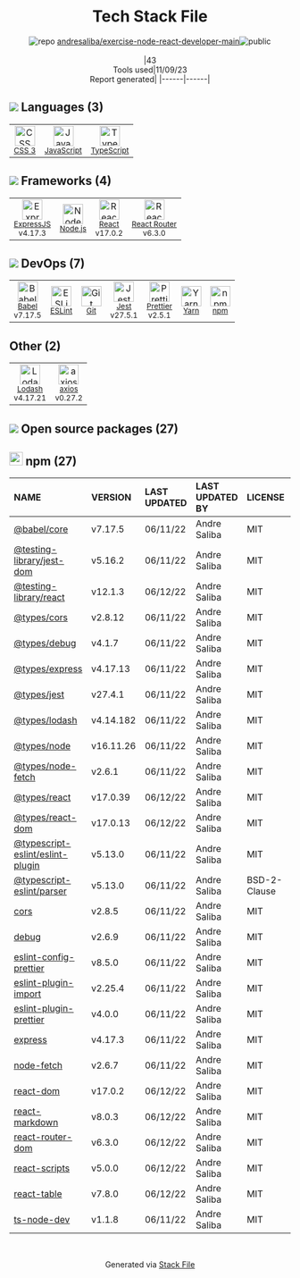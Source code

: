 <!--
--- Readme.md Snippet without images Start ---
## Tech Stack
andresaliba/exercise-node-react-developer-main is built on the following main stack:
- [Jest](http://facebook.github.io/jest/) – Javascript Testing Framework
- [Node.js](http://nodejs.org/) – Frameworks (Full Stack)
- [React](https://reactjs.org/) – Javascript UI Libraries
- [ExpressJS](http://expressjs.com/) – Microframeworks (Backend)
- [JavaScript](https://developer.mozilla.org/en-US/docs/Web/JavaScript) – Languages
- [TypeScript](http://www.typescriptlang.org) – Languages
- [Lodash](https://lodash.com) – Javascript Utilities & Libraries
- [Babel](http://babeljs.io/) – JavaScript Compilers
- [ESLint](http://eslint.org/) – Code Review
- [React Router](https://github.com/rackt/react-router) – JavaScript Framework Components
- [axios](https://github.com/mzabriskie/axios) – Javascript Utilities & Libraries
- [Yarn](https://yarnpkg.com/) – Front End Package Manager
- [Prettier](https://prettier.io/) – Code Review

Full tech stack [here](/techstack.md)
--- Readme.md Snippet without images End ---

--- Readme.md Snippet with images Start ---
## Tech Stack
andresaliba/exercise-node-react-developer-main is built on the following main stack:
- <img width='25' height='25' src='https://img.stackshare.io/service/830/jest.png' alt='Jest'/> [Jest](http://facebook.github.io/jest/) – Javascript Testing Framework
- <img width='25' height='25' src='https://img.stackshare.io/service/1011/n1JRsFeB_400x400.png' alt='Node.js'/> [Node.js](http://nodejs.org/) – Frameworks (Full Stack)
- <img width='25' height='25' src='https://img.stackshare.io/service/1020/OYIaJ1KK.png' alt='React'/> [React](https://reactjs.org/) – Javascript UI Libraries
- <img width='25' height='25' src='https://img.stackshare.io/service/1163/hashtag.png' alt='ExpressJS'/> [ExpressJS](http://expressjs.com/) – Microframeworks (Backend)
- <img width='25' height='25' src='https://img.stackshare.io/service/1209/javascript.jpeg' alt='JavaScript'/> [JavaScript](https://developer.mozilla.org/en-US/docs/Web/JavaScript) – Languages
- <img width='25' height='25' src='https://img.stackshare.io/service/1612/bynNY5dJ.jpg' alt='TypeScript'/> [TypeScript](http://www.typescriptlang.org) – Languages
- <img width='25' height='25' src='https://img.stackshare.io/service/2438/lodash.png' alt='Lodash'/> [Lodash](https://lodash.com) – Javascript Utilities & Libraries
- <img width='25' height='25' src='https://img.stackshare.io/service/2739/-1wfGjNw.png' alt='Babel'/> [Babel](http://babeljs.io/) – JavaScript Compilers
- <img width='25' height='25' src='https://img.stackshare.io/service/3337/Q4L7Jncy.jpg' alt='ESLint'/> [ESLint](http://eslint.org/) – Code Review
- <img width='25' height='25' src='https://img.stackshare.io/service/3350/8261421.png' alt='React Router'/> [React Router](https://github.com/rackt/react-router) – JavaScript Framework Components
- <img width='25' height='25' src='https://img.stackshare.io/no-img-open-source.png' alt='axios'/> [axios](https://github.com/mzabriskie/axios) – Javascript Utilities & Libraries
- <img width='25' height='25' src='https://img.stackshare.io/service/5848/44mC-kJ3.jpg' alt='Yarn'/> [Yarn](https://yarnpkg.com/) – Front End Package Manager
- <img width='25' height='25' src='https://img.stackshare.io/service/7035/default_66f265943abed56bcdbfca1c866a4261b1fbb063.jpg' alt='Prettier'/> [Prettier](https://prettier.io/) – Code Review

Full tech stack [here](/techstack.md)
--- Readme.md Snippet with images End ---
-->
<div align="center">

# Tech Stack File
![](https://img.stackshare.io/repo.svg "repo") [andresaliba/exercise-node-react-developer-main](https://github.com/andresaliba/exercise-node-react-developer-main)![](https://img.stackshare.io/public_badge.svg "public")
<br/><br/>
|43<br/>Tools used|11/09/23 <br/>Report generated|
|------|------|
</div>

## <img src='https://img.stackshare.io/languages.svg'/> Languages (3)
<table><tr>
  <td align='center'>
  <img width='36' height='36' src='https://img.stackshare.io/service/6727/css.png' alt='CSS 3'>
  <br>
  <sub><a href="https://developer.mozilla.org/en-US/docs/Web/CSS/CSS3">CSS 3</a></sub>
  <br>
  <sub></sub>
</td>

<td align='center'>
  <img width='36' height='36' src='https://img.stackshare.io/service/1209/javascript.jpeg' alt='JavaScript'>
  <br>
  <sub><a href="https://developer.mozilla.org/en-US/docs/Web/JavaScript">JavaScript</a></sub>
  <br>
  <sub></sub>
</td>

<td align='center'>
  <img width='36' height='36' src='https://img.stackshare.io/service/1612/bynNY5dJ.jpg' alt='TypeScript'>
  <br>
  <sub><a href="http://www.typescriptlang.org">TypeScript</a></sub>
  <br>
  <sub></sub>
</td>

</tr>
</table>

## <img src='https://img.stackshare.io/frameworks.svg'/> Frameworks (4)
<table><tr>
  <td align='center'>
  <img width='36' height='36' src='https://img.stackshare.io/service/1163/hashtag.png' alt='ExpressJS'>
  <br>
  <sub><a href="http://expressjs.com/">ExpressJS</a></sub>
  <br>
  <sub>v4.17.3</sub>
</td>

<td align='center'>
  <img width='36' height='36' src='https://img.stackshare.io/service/1011/n1JRsFeB_400x400.png' alt='Node.js'>
  <br>
  <sub><a href="http://nodejs.org/">Node.js</a></sub>
  <br>
  <sub></sub>
</td>

<td align='center'>
  <img width='36' height='36' src='https://img.stackshare.io/service/1020/OYIaJ1KK.png' alt='React'>
  <br>
  <sub><a href="https://reactjs.org/">React</a></sub>
  <br>
  <sub>v17.0.2</sub>
</td>

<td align='center'>
  <img width='36' height='36' src='https://img.stackshare.io/service/3350/8261421.png' alt='React Router'>
  <br>
  <sub><a href="https://github.com/rackt/react-router">React Router</a></sub>
  <br>
  <sub>v6.3.0</sub>
</td>

</tr>
</table>

## <img src='https://img.stackshare.io/devops.svg'/> DevOps (7)
<table><tr>
  <td align='center'>
  <img width='36' height='36' src='https://img.stackshare.io/service/2739/-1wfGjNw.png' alt='Babel'>
  <br>
  <sub><a href="http://babeljs.io/">Babel</a></sub>
  <br>
  <sub>v7.17.5</sub>
</td>

<td align='center'>
  <img width='36' height='36' src='https://img.stackshare.io/service/3337/Q4L7Jncy.jpg' alt='ESLint'>
  <br>
  <sub><a href="http://eslint.org/">ESLint</a></sub>
  <br>
  <sub></sub>
</td>

<td align='center'>
  <img width='36' height='36' src='https://img.stackshare.io/service/1046/git.png' alt='Git'>
  <br>
  <sub><a href="http://git-scm.com/">Git</a></sub>
  <br>
  <sub></sub>
</td>

<td align='center'>
  <img width='36' height='36' src='https://img.stackshare.io/service/830/jest.png' alt='Jest'>
  <br>
  <sub><a href="http://facebook.github.io/jest/">Jest</a></sub>
  <br>
  <sub>v27.5.1</sub>
</td>

<td align='center'>
  <img width='36' height='36' src='https://img.stackshare.io/service/7035/default_66f265943abed56bcdbfca1c866a4261b1fbb063.jpg' alt='Prettier'>
  <br>
  <sub><a href="https://prettier.io/">Prettier</a></sub>
  <br>
  <sub>v2.5.1</sub>
</td>

<td align='center'>
  <img width='36' height='36' src='https://img.stackshare.io/service/5848/44mC-kJ3.jpg' alt='Yarn'>
  <br>
  <sub><a href="https://yarnpkg.com/">Yarn</a></sub>
  <br>
  <sub></sub>
</td>

<td align='center'>
  <img width='36' height='36' src='https://img.stackshare.io/service/1120/lejvzrnlpb308aftn31u.png' alt='npm'>
  <br>
  <sub><a href="https://www.npmjs.com/">npm</a></sub>
  <br>
  <sub></sub>
</td>

</tr>
</table>

## Other (2)
<table><tr>
  <td align='center'>
  <img width='36' height='36' src='https://img.stackshare.io/service/2438/lodash.png' alt='Lodash'>
  <br>
  <sub><a href="https://lodash.com">Lodash</a></sub>
  <br>
  <sub>v4.17.21</sub>
</td>

<td align='center'>
  <img width='36' height='36' src='https://img.stackshare.io/no-img-open-source.png' alt='axios'>
  <br>
  <sub><a href="https://github.com/mzabriskie/axios">axios</a></sub>
  <br>
  <sub>v0.27.2</sub>
</td>

</tr>
</table>


## <img src='https://img.stackshare.io/group.svg' /> Open source packages (27)</h2>

## <img width='24' height='24' src='https://img.stackshare.io/service/1120/lejvzrnlpb308aftn31u.png'/> npm (27)

|NAME|VERSION|LAST UPDATED|LAST UPDATED BY|LICENSE|VULNERABILITIES|
|:------|:------|:------|:------|:------|:------|
|[@babel/core](https://www.npmjs.com/@babel/core)|v7.17.5|06/11/22|Andre Saliba |MIT|N/A|
|[@testing-library/jest-dom](https://www.npmjs.com/@testing-library/jest-dom)|v5.16.2|06/11/22|Andre Saliba |MIT|N/A|
|[@testing-library/react](https://www.npmjs.com/@testing-library/react)|v12.1.3|06/12/22|Andre Saliba |MIT|N/A|
|[@types/cors](https://www.npmjs.com/@types/cors)|v2.8.12|06/11/22|Andre Saliba |MIT|N/A|
|[@types/debug](https://www.npmjs.com/@types/debug)|v4.1.7|06/11/22|Andre Saliba |MIT|N/A|
|[@types/express](https://www.npmjs.com/@types/express)|v4.17.13|06/11/22|Andre Saliba |MIT|N/A|
|[@types/jest](https://www.npmjs.com/@types/jest)|v27.4.1|06/11/22|Andre Saliba |MIT|N/A|
|[@types/lodash](https://www.npmjs.com/@types/lodash)|v4.14.182|06/11/22|Andre Saliba |MIT|N/A|
|[@types/node](https://www.npmjs.com/@types/node)|v16.11.26|06/11/22|Andre Saliba |MIT|N/A|
|[@types/node-fetch](https://www.npmjs.com/@types/node-fetch)|v2.6.1|06/11/22|Andre Saliba |MIT|N/A|
|[@types/react](https://www.npmjs.com/@types/react)|v17.0.39|06/12/22|Andre Saliba |MIT|N/A|
|[@types/react-dom](https://www.npmjs.com/@types/react-dom)|v17.0.13|06/12/22|Andre Saliba |MIT|N/A|
|[@typescript-eslint/eslint-plugin](https://www.npmjs.com/@typescript-eslint/eslint-plugin)|v5.13.0|06/11/22|Andre Saliba |MIT|N/A|
|[@typescript-eslint/parser](https://www.npmjs.com/@typescript-eslint/parser)|v5.13.0|06/11/22|Andre Saliba |BSD-2-Clause|N/A|
|[cors](https://www.npmjs.com/cors)|v2.8.5|06/11/22|Andre Saliba |MIT|N/A|
|[debug](https://www.npmjs.com/debug)|v2.6.9|06/11/22|Andre Saliba |MIT|N/A|
|[eslint-config-prettier](https://www.npmjs.com/eslint-config-prettier)|v8.5.0|06/11/22|Andre Saliba |MIT|N/A|
|[eslint-plugin-import](https://www.npmjs.com/eslint-plugin-import)|v2.25.4|06/11/22|Andre Saliba |MIT|N/A|
|[eslint-plugin-prettier](https://www.npmjs.com/eslint-plugin-prettier)|v4.0.0|06/11/22|Andre Saliba |MIT|N/A|
|[express](https://www.npmjs.com/express)|v4.17.3|06/11/22|Andre Saliba |MIT|N/A|
|[node-fetch](https://www.npmjs.com/node-fetch)|v2.6.7|06/11/22|Andre Saliba |MIT|N/A|
|[react-dom](https://www.npmjs.com/react-dom)|v17.0.2|06/12/22|Andre Saliba |MIT|N/A|
|[react-markdown](https://www.npmjs.com/react-markdown)|v8.0.3|06/12/22|Andre Saliba |MIT|N/A|
|[react-router-dom](https://www.npmjs.com/react-router-dom)|v6.3.0|06/12/22|Andre Saliba |MIT|N/A|
|[react-scripts](https://www.npmjs.com/react-scripts)|v5.0.0|06/12/22|Andre Saliba |MIT|N/A|
|[react-table](https://www.npmjs.com/react-table)|v7.8.0|06/12/22|Andre Saliba |MIT|N/A|
|[ts-node-dev](https://www.npmjs.com/ts-node-dev)|v1.1.8|06/11/22|Andre Saliba |MIT|N/A|

<br/>
<div align='center'>

Generated via [Stack File](https://github.com/apps/stack-file)
